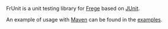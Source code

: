 FrUnit is a unit testing library for [Frege](https://github.com/Frege/frege)
based on [JUnit](http://junit.org/).

An example of usage with [Maven](http://maven.apache.org/) can be found
in the [examples](examples).

